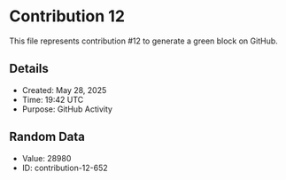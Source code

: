# Contribution 12

This file represents contribution #12 to generate a green block on GitHub.

## Details
- Created: May 28, 2025
- Time: 19:42 UTC
- Purpose: GitHub Activity

## Random Data
- Value: 28980
- ID: contribution-12-652
